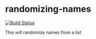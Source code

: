# randomizing-names

[![Build Status](https://travis-ci.org/IvanNieto/randomizing-names.svg?branch=master)](https://travis-ci.org/IvanNieto/randomizing-names)

This will randomize names from a list
